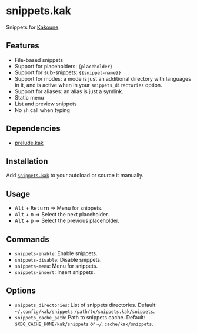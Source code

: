 # snippets.kak

Snippets for [Kakoune].

## Features

- File-based snippets
- Support for placeholders: `{placeholder}`
- Support for sub-snippets: `{{snippet-name}}`
- Support for modes:
  a mode is just an additional directory with languages in it,
  and is active when in your `snippets_directories` option.
- Support for aliases: an alias is just a symlink.
- Static menu
- List and preview snippets
- No `sh` call when typing

## Dependencies

- [prelude.kak]

[prelude.kak]: https://github.com/alexherbo2/prelude.kak

## Installation

Add [`snippets.kak`](rc/snippets.kak) to your autoload or source it manually.

## Usage

- <kbd>Alt</kbd> + <kbd>Return</kbd> ⇒ Menu for snippets.
- <kbd>Alt</kbd> + <kbd>n</kbd> ⇒ Select the next placeholder.
- <kbd>Alt</kbd> + <kbd>p</kbd> ⇒ Select the previous placeholder.

## Commands

- `snippets-enable`: Enable snippets.
- `snippets-disable`: Disable snippets.
- `snippets-menu`: Menu for snippets.
- `snippets-insert`: Insert snippets.

## Options

- `snippets_directories`: List of snippets directories.  Default: `~/.config/kak/snippets` `/path/to/snippets.kak/snippets`.
- `snippets_cache_path`: Path to snippets cache.  Default: `$XDG_CACHE_HOME/kak/snippets` or `~/.cache/kak/snippets`.

[Kakoune]: https://kakoune.org
